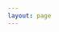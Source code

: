 ```yaml
---
layout: page
---
```

<script setup>
    import { onMounted } from 'vue';
    import { data } from '../stories/config.data.js';
    import { withBase } from 'vitepress'

    let storyid, storyurl;
    if (typeof window !== 'undefined' && 'URLSearchParams' in window) {
        const searchParams = new URLSearchParams(window.location.search);
        storyid = searchParams.get('storyid');
        if (storyid && storyid in data) {
            storyurl = data[storyid].file;
            console.log(storyurl);
        }
    }

</script>

<eox-storytelling v-if="storyurl" :markdown-url="withBase(storyurl)"></eox-storytelling>